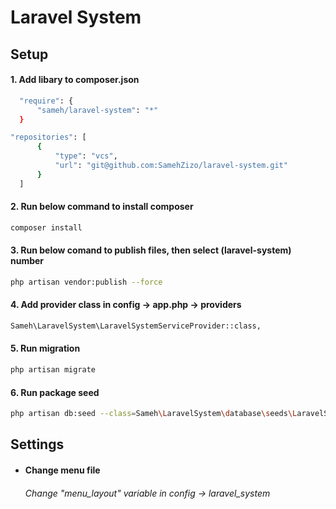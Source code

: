 # Laravel System

## Setup

#### 1. Add libary to composer.json
```sh
  "require": {
      "sameh/laravel-system": "*"
  }
  ```
```sh
"repositories": [
      {
          "type": "vcs",
          "url": "git@github.com:SamehZizo/laravel-system.git"
      }
  ]
  ```

#### 2. Run below command to install composer
```sh
composer install
  ```

#### 3. Run below comand to publish files, then select (**laravel-system**) number
```sh
php artisan vendor:publish --force
  ```

#### 4. Add provider class in config -> app.php -> providers
```sh
Sameh\LaravelSystem\LaravelSystemServiceProvider::class,
  ```
  
#### 5. Run migration
```sh
php artisan migrate
  ```
  
#### 6. Run package seed
```sh
php artisan db:seed --class=Sameh\LaravelSystem\database\seeds\LaravelSystemDatabaseSeeder
  ```
  
  
## Settings

- #### Change menu file
  ###### Change "menu_layout" variable in config -> laravel_system
